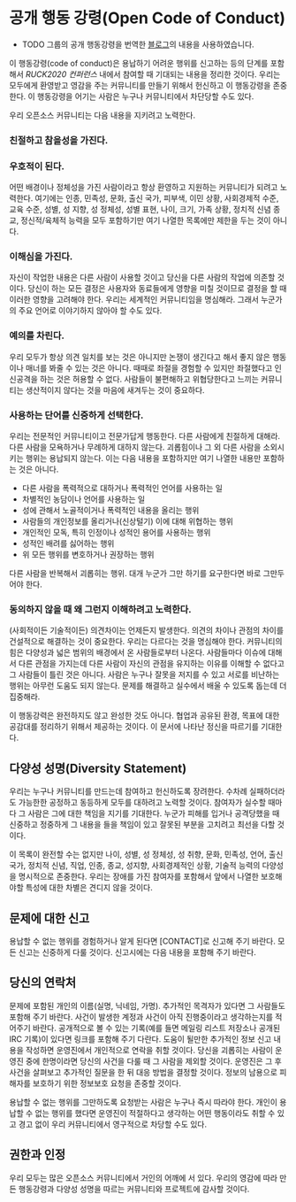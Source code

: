 # 공개 행동 강령(Open Code of Conduct)

* TODO 그룹의 공개 행동강령을 번역한 [블로그](https://blog.outsider.ne.kr/1158)의 내용을 사용하였습니다.

이 행동강령(code of conduct)은 용납하기 어려운 행위를 신고하는 등의 단계를 포함해서 *RUCK2020 컨퍼런스* 내에서 참여할 때 기대되는 내용을 정리한 것이다. 우리는 모두에게 환영받고 영감을 주는 커뮤니티를 만들기 위해서 헌신하고 이 행동강령을 존중한다. 이 행동강령을 어기는 사람은 누구나 커뮤니티에서 차단당할 수도 있다.

우리 오픈소스 커뮤니티는 다음 내용을 지키려고 노력한다.

### 친절하고 참을성을 가진다.
### 우호적이 된다.
어떤 배경이나 정체성을 가진 사람이라고 항상 환영하고 지원하는 커뮤니티가 되려고 노력한다. 여기에는 인종, 민족성, 문화, 출신 국가, 피부색, 이민 상황, 사회경제적 수준, 교육 수준, 성별, 성 지향, 성 정체성, 성별 표현, 나이, 크기, 가족 상황, 정치적 신념 종교, 정신적/육체적 능력을 모두 포함하기만 여기 나열한 목록에만 제한을 두는 것이 아니다.

### 이해심을 가진다.
자신이 작업한 내용은 다른 사람이 사용할 것이고 당신을 다른 사람의 작업에 의존할 것이다. 당신이 하는 모든 결정은 사용자와 동료들에게 영향을 미칠 것이므로 결정을 할 때 이러한 영향을 고려해야 한다. 우리는 세계적인 커뮤니티임을 명심해라. 그래서 누군가의 주요 언어로 이야기하지 않아야 할 수도 있다.
### 예의를 차린다.
우리 모두가 항상 의견 일치를 보는 것은 아니지만 논쟁이 생긴다고 해서 좋지 않은 행동이나 매너를 봐줄 수 있는 것은 아니다. 때때로 좌절을 경험할 수 있지만 좌절했다고 인신공격을 하는 것은 허용할 수 없다. 사람들이 불편해하고 위협당한다고 느끼는 커뮤니티는 생산적이지 않다는 것을 마음에 새겨두는 것이 중요하다.
### 사용하는 단어를 신중하게 선택한다.
우리는 전문적인 커뮤니티이고 전문가답게 행동한다. 다른 사람에게 친절하게 대해라. 다른 사람을 모욕하거나 무례하게 대하지 않는다. 괴롭힘이나 그 외 다른 사람을 소외시키는 행위는 용납되지 않는다. 이는 다음 내용을 포함하지만 여기 나열한 내용만 포함하는 것은 아니다.

- 다른 사람을 폭력적으로 대하거나 폭력적인 언어를 사용하는 일
- 차별적인 농담이나 언어를 사용하는 일
- 성에 관해서 노골적이거나 폭력적인 내용을 올리는 행위
- 사람들의 개인정보를 올리거나(신상털기) 이에 대해 위협하는 행위
- 개인적인 모독, 특히 인정이나 성적인 용어를 사용하는 행위
- 성적인 배려를 싫어하는 행위
- 위 모든 행위를 변호하거나 권장하는 행위

다른 사람을 반복해서 괴롭히는 행위. 대개 누군가 그만 하기를 요구한다면 바로 그만두어야 한다.
### 동의하지 않을 때 왜 그런지 이해하려고 노력한다.
(사회적이든 기술적이든) 의견차이는 언제든지 발생한다. 의견의 차이나 관점의 차이를 건설적으로 해결하는 것이 중요한다. 우리는 다르다는 것을 명심해야 한다. 커뮤니티의 힘은 다양성과 넓은 범위의 배경에서 온 사람들로부터 나온다. 사람들마다 이슈에 대해서 다른 관점을 가지는데 다른 사람이 자신의 관점을 유지하는 이유를 이해할 수 없다고 그 사람들이 틀린 것은 아니다. 사람은 누구나 잘못을 저지를 수 있고 서로를 비난하는 행위는 아무런 도움도 되지 않는다. 문제를 해결하고 실수에서 배울 수 있도록 돕는데 더 집중해라.

이 행동강력은 완전하지도 않고 완성한 것도 아니다. 협업과 공유된 환경, 목표에 대한 공감대를 정리하기 위해서 제공하는 것이다. 이 문서에 나타난 정신을 따르기를 기대한다.


## 다양성 성명(Diversity Statement)
우리는 누구나 커뮤니티를 만드는데 참여하고 헌신하도록 장려한다. 수차례 실패하더라도 가능한한 공정하고 동등하게 모두를 대하려고 노력할 것이다. 참여자가 실수할 때마다 그 사람은 그에 대한 책임을 지기를 기대한다. 누군가 피해를 입거나 공격당했을 때 신중하고 정중하게 그 내용을 들을 책임이 있고 잘못된 부분을 고치려고 최선을 다할 것이다.

이 목록이 완전할 수는 없지만 나이, 성별, 성 정체성, 성 취향, 문화, 민족성, 언어, 출신국가, 정치적 신념, 직업, 인종, 종교, 성지향, 사회경제적인 상황, 기술적 능력의 다양성을 명시적으로 존중한다. 우리는 장애를 가진 참여자를 포함해서 앞에서 나열한 보호해야할 특성에 대한 차별은 견디지 않을 것이다.


## 문제에 대한 신고
용납할 수 없는 행위를 경험하거나 알게 된다면 [CONTACT]로 신고해 주기 바란다. 모든 신고는 신중하게 다룰 것이다. 신고시에는 다음 내용을 포함해 주기 바란다.

## 당신의 연락처
문제에 포함된 개인의 이름(실명, 닉네임, 가명). 추가적인 목격자가 있다면 그 사람들도 포함해 주기 바란다. 사건이 발생한 계정과 사건이 아직 진행중이라고 생각하는지를 적어주기 바란다. 공개적으로 볼 수 있는 기록(예를 들면 메일링 리스트 저장소나 공개된 IRC 기록)이 있다면 링크를 포함해 주기 다란다.
도움이 될만한 추가적인 정보
신고 내용을 작성하면 운영진에서 개인적으로 연락을 취할 것이다. 당신을 괴롭히는 사람이 운영진 중에 한명이라면 당신의 사건을 다룰 때 그 사람을 제외할 것이다. 운영진은 그 후 사건을 살펴보고 추가적인 질문을 한 뒤 대응 방법을 결정할 것이다. 정보의 남용으로 피해자를 보호하기 위한 정보보호 요청을 존중할 것이다.

용납할 수 없는 행위를 그만하도록 요청받는 사람은 누구나 즉시 따라야 한다. 개인이 용납할 수 없는 행위를 했다면 운영진이 적절하다고 생각하는 어떤 행동이라도 취할 수 있고 경고 없이 우리 커뮤니티에서 영구적으로 차당할 수도 있다.


## 권한과 인정
우리 모두는 많은 오픈소스 커뮤니티에서 거인의 어깨에 서 있다. 우리의 영감에 따라 만든 행동강령과 다양성 성명을 따르는 커뮤니티와 프로젝트에 감사할 것이다.
